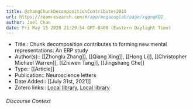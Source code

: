 ```yaml
---
title: @zhangChunkDecompositionContributes2015
url: https://roamresearch.com/#/app/megacoglab/page/xggnqKQ2_
author: Joel Chan
date: Fri May 15 2020 21:29:54 GMT-0400 (Eastern Daylight Time)
---
```


- Title:: Chunk decomposition contributes to forming new mental representations: An ERP study
- Author(s):: [[Zhonglu Zhang]], [[Qiang Xing]], [[Hong Li]], [[Christopher Michael Warren]], [[Zhiwen Tang]], [[Jingshang Che]]
- Type:: [[Article]]
- Publication:: Neuroscience letters
- Date Added:: [[July 31st, 2021]]
- Zotero links:: [Local library](zotero://select/groups/2451508/items/PUYCK5XA), [Local library](https://www.zotero.org/groups/2451508/items/PUYCK5XA)

###### Discourse Context


